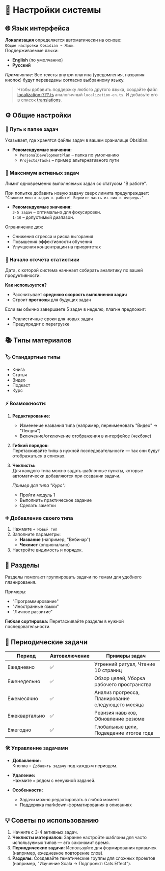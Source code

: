 # 📌 Настройки системы

## 🌐 Язык интерфейса

**Локализация** определяется автоматически на основе:  
`Общие настройки Obsidian → Язык`.  
Поддерживаемые языки:

- **English** (по умолчанию)
- **Русский**

_Примечание:_ Все тексты внутри плагина (уведомления, названия кнопок) будут переведены согласно выбранному языку.

> Чтобы добавить поддержку любого другого языка, создайте файл [localization-???.ts](https://github.com/artemkorsakov/personal-development-plan/tree/master/localization)
> аналогичный `localization-en.ts`. 
> И добавьте его в список [translations](https://github.com/artemkorsakov/personal-development-plan/blob/master/localization/localization.ts).

## ⚙️ Общие настройки

### 📂 Путь к папке задач

Указывает, где хранятся файлы задач в вашем хранилище Obsidian.

- **Рекомендуемые значения:**  
    - `PersonalDevelopmentPlan` – папка по умолчанию  
    - `Projects/Tasks` – пример альтернативного пути

### 🔢 Максимум активных задач

Лимит одновременно выполняемых задач со статусом "В работе".

При попытке добавить новую задачу сверх лимита предупреждает:  
`"Слишком много задач в работе! Верните часть из них в очередь."`

- **Рекомендуемые значения:**  
  `3-5 задач` – оптимально для фокусировки.  
  `1-10` – допустимый диапазон.

Ограничение для:

- Снижения стресса и риска выгорания
- Повышения эффективности обучения
- Улучшения концентрации на приоритетах

### 📅 Начало отсчёта статистики

Дата, с которой система начинает собирать аналитику по вашей продуктивности.

**Как используется?**

- Рассчитывает **среднюю скорость выполнения задач**
- Строит **прогнозы** для будущих задач

Если вы обычно завершаете 5 задач в неделю, плагин предложит:  

- Реалистичные сроки для новых задач  
- Предупредит о перегрузке

## 📚 Типы материалов

### 🏷️ Стандартные типы

- Книга
- Статья
- Видео
- Подкаст
- Курс

### ⚡ Возможности:

1. **Редактирование:**
	- Изменение названия типа (например, переименовать "Видео" → "Лекция")
	- Включение/отключение отображения в интерфейсе (чекбокс)

2. **Гибкий порядок:**  
   Перетаскивайте типы в нужной последовательности — так они будут отображаться в списках.

3. **Чеклисты:**  
   Для каждого типа можно задать шаблонные пункты, которые автоматически добавляются при создании задачи.

   _Пример для типа "Курс":_
	- Пройти модуль 1
	- Выполнить практическое задание
	- Сделать заметки

### ➕ Добавление своего типа

1. Нажмите `+ Новый тип`
2. Заполните параметры:
	- **Название** (например, "Вебинар")
	- **Чеклист** (опционально)
3. Настройте видимость и порядок.

## 📂 Разделы

Разделы помогают группировать задачи по темам для удобного планирования.

Примеры:

- "Программирование"
- "Иностранные языки"
- "Личное развитие"

**Гибкая сортировка:** Перетаскивайте разделы в нужной последовательности.

## 🔄 Периодические задачи

| Период        | Автовключение | Примеры задач                                    |
|---------------|---------------|--------------------------------------------------|
| Ежедневно     | ✅             | Утренний ритуал, Чтение 10 страниц               |
| Еженедельно   | ✅             | Обзор целей, Уборка рабочего пространства        |
| Ежемесячно    | ✅             | Анализ прогресса, Планирование следующего месяца |
| Ежеквартально | ✅             | Ревизия навыков, Обновление резюме               |
| Ежегодно      | ✅             | Глобальные цели, Подведение итогов года          |

### 🛠️ Управление задачами

- **Добавление:**  
  Кнопка `+ Добавить задачу` под каждым периодом.

- **Удаление:**  
  Нажмите `×` рядом с ненужной задачей.

- **Особенности:**
	- Задачи можно редактировать в любой момент
	- Поддержка markdown-форматирования в описаниях

## 💡 Советы по использованию

1. Начните с 3-4 активных задач.
2. **Чеклисты материалов:** Заранее настройте шаблоны для часто используемых типов — это сэкономит время.
3. **Периодические задачи:** Используйте для формирования привычек (например, ежедневное повторение слов).
4. **Разделы:** Создавайте тематические группы для сложных проектов (например, "Изучение Scala → Подпроект: Cats Effect").
